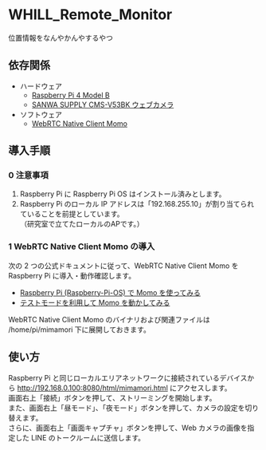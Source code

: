 # WHILL_Remote_Monitor
位置情報をなんやかんやするやつ

## 依存関係

- ハードウェア
  - [Raspberry Pi 4 Model B](https://www.raspberrypi.com/products/raspberry-pi-4-model-b/)
  - [SANWA SUPPLY CMS-V53BK ウェブカメラ](https://www.sanwa.co.jp/product/syohin?code=CMS-V53BK)
- ソフトウェア
  - [WebRTC Native Client Momo](https://github.com/shiguredo/momo)

## 導入手順

### 0 注意事項

1. Raspberry Pi に Raspberry Pi OS はインストール済みとします。
2. Raspberry Pi のローカル IP アドレスは「192.168.255.10」が割り当てられていることを前提としています。  
   （研究室で立てたローカルのAPです。）

### 1 WebRTC Native Client Momo の導入

次の 2 つの公式ドキュメントに従って、WebRTC Native Client Momo を Raspberry Pi に導入・動作確認します。

- [Raspberry Pi (Raspberry-Pi-OS) で Momo を使ってみる](https://github.com/shiguredo/momo/blob/develop/doc/SETUP_RASPBERRY_PI.md)
- [テストモードを利用して Momo を動かしてみる](https://github.com/shiguredo/momo/blob/develop/doc/USE_TEST.md)

WebRTC Native Client Momo のバイナリおよび関連ファイルは /home/pi/mimamori 下に展開しておきます。


## 使い方

Raspberry Pi と同じローカルエリアネットワークに接続されているデバイスから http://192.168.0.100:8080/html/mimamori.html にアクセスします。  
画面右上「接続」ボタンを押して、ストリーミングを開始します。  
また、画面右上「昼モード」、「夜モード」ボタンを押して、カメラの設定を切り替えます。  
さらに、画面右上「画面キャプチャ」ボタンを押して、Web カメラの画像を指定した LINE のトークルームに送信します。
